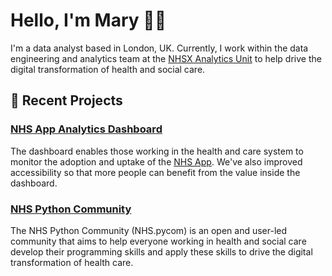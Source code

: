 # Hello, I'm Mary 👋🏾

I'm a data analyst based in London, UK. Currently, I work within the data engineering and analytics team at the [NHSX Analytics Unit](https://www.nhsx.nhs.uk/key-tools-and-info/nhsx-analytics-unit/ "Analytics Unit Homepage") to help drive the digital transformation of health and social care.

## :ocean: Recent Projects 
### [NHS App Analytics Dashboard](https://github.com/nhsx/nhs-app-analytics-dashboard) 
The dashboard enables those working in the health and care system to monitor the adoption and uptake of the [NHS App](https://www.nhs.uk/nhs-services/online-services/nhs-app/). We've also improved accessibility so that more people can benefit from the value inside the dashboard.

### [NHS Python Community](https://nhs-pycom.net/)
The NHS Python Community (NHS.pycom) is an open and user-led community that aims to help everyone working in health and social care develop their programming skills and apply these skills to drive the digital transformation of health care.

<!--Our main aims in this project were to help:
- Clinical Commissioning Groups (CCGs) have an easier time finding and downloading local data
- Create a consistent and coherent understanding of the metrics for analysts across regions
- Improve accessibility so that everyone can benefit from the value inside the dashboard

<!--
**maryamanuelnhsx/maryamanuelnhsx** is a ✨ _special_ ✨ repository because its `README.md` (this file) appears on your GitHub profile.

Here are some ideas to get you started:

- 🔭 I’m currently working on ...
- 🌱 I’m currently learning ...
- 👯 I’m looking to collaborate on ...
- 🤔 I’m looking for help with ...
- 💬 Ask me about ...
- 📫 How to reach me: ...
- 😄 Pronouns: ...
- ⚡ Fun fact: ...
-->
